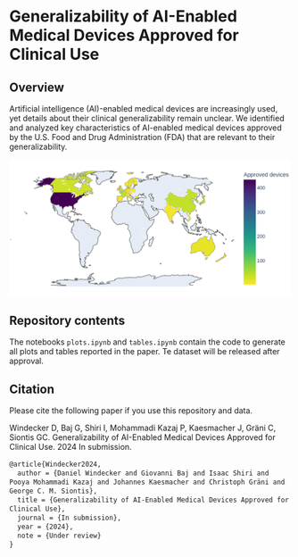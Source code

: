 # Generalizability of AI-Enabled Medical Devices Approved for Clinical Use

## Overview
Artificial intelligence (AI)-enabled medical devices are increasingly used, yet details about their clinical generalizability remain unclear.
We identified and analyzed key characteristics of AI-enabled medical devices approved by the U.S. Food and Drug Administration (FDA) that are relevant to their generalizability.

![alt Abstract](plots/Figure2_cropped.png)

## Repository contents
The notebooks `plots.ipynb` and `tables.ipynb` contain the code to generate all plots and tables reported in the paper.
Te dataset will be released after approval.

[//]: # (`dataset_fda_devices.xlsx` is the cleaned dataset used for all the analysis.)


## Citation
Please cite the following paper if you use this repository and data.

Windecker D, Baj G, Shiri I, Mohammadi Kazaj P, Kaesmacher J, Gräni C, Siontis GC. Generalizability of AI-Enabled Medical Devices Approved for Clinical Use. 2024 In submission.

```
@article{Windecker2024,
  author = {Daniel Windecker and Giovanni Baj and Isaac Shiri and Pooya Mohammadi Kazaj and Johannes Kaesmacher and Christoph Gräni and George C. M. Siontis},
  title = {Generalizability of AI-Enabled Medical Devices Approved for Clinical Use},
  journal = {In submission},
  year = {2024},
  note = {Under review}
}

```
